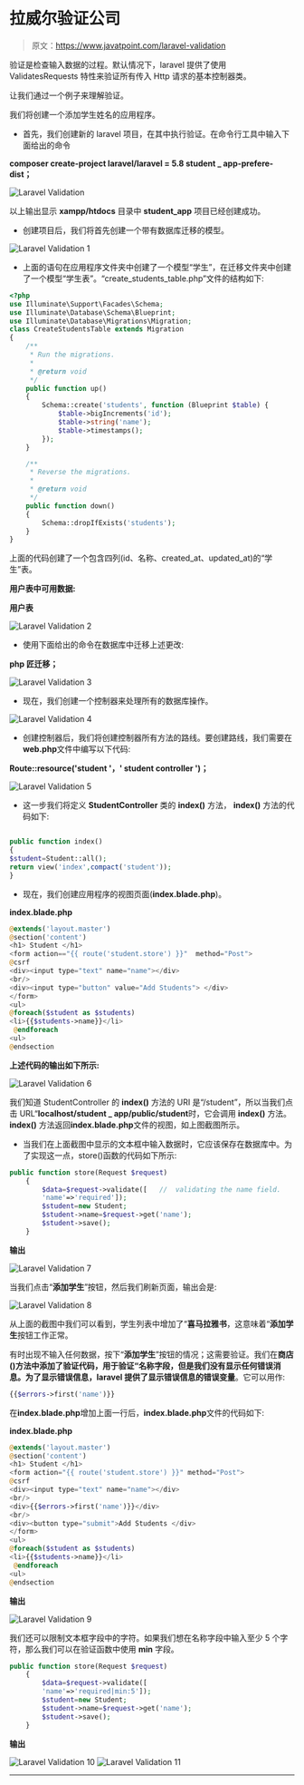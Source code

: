 # 拉威尔验证公司

> 原文：<https://www.javatpoint.com/laravel-validation>

验证是检查输入数据的过程。默认情况下，laravel 提供了使用 ValidatesRequests 特性来验证所有传入 Http 请求的基本控制器类。

让我们通过一个例子来理解验证。

我们将创建一个添加学生姓名的应用程序。

*   首先，我们创建新的 laravel 项目，在其中执行验证。在命令行工具中输入下面给出的命令

**composer create-project laravel/laravel = 5.8 student _ app-prefere-dist；**

![Laravel Validation](img/cf12a79e5241932849607301bd5c89c7.png)

以上输出显示 **xampp/htdocs** 目录中 **student_app** 项目已经创建成功。

*   创建项目后，我们将首先创建一个带有数据库迁移的模型。

![Laravel Validation 1](img/dde6f858a2f4d9cdea892cb015d5f991.png)

*   上面的语句在应用程序文件夹中创建了一个模型“学生”，在迁移文件夹中创建了一个模型“学生表”。“create_students_table.php”文件的结构如下:

```php
<?php
use Illuminate\Support\Facades\Schema;
use Illuminate\Database\Schema\Blueprint;
use Illuminate\Database\Migrations\Migration;
class CreateStudentsTable extends Migration
{
    /**
     * Run the migrations.
     *
     * @return void
     */
    public function up()
    {
        Schema::create('students', function (Blueprint $table) {
            $table->bigIncrements('id');
            $table->string('name');
            $table->timestamps();
        });
    }

    /**
     * Reverse the migrations.
     *
     * @return void
     */
    public function down()
    {
        Schema::dropIfExists('students');
    }
}

```

上面的代码创建了一个包含四列(id、名称、created_at、updated_at)的“学生”表。

**用户表中可用数据:**

**用户表**

![Laravel Validation 2](img/5a770fbe5c4e410f8e899711969f65d2.png)

*   使用下面给出的命令在数据库中迁移上述更改:

**php 匠迁移；**

![Laravel Validation 3](img/0a7706e4238d78bc6e79f6dde323c363.png)

*   现在，我们创建一个控制器来处理所有的数据库操作。

![Laravel Validation 4](img/cdb48c18f9bdce47b47c0eff48e17d2d.png)

*   创建控制器后，我们将创建控制器所有方法的路线。要创建路线，我们需要在**web.php**文件中编写以下代码:

**Route::resource('student '，' student controller ')；**

![Laravel Validation 5](img/1be852a888bf0cdca5072d1edd742569.png)

*   这一步我们将定义 **StudentController** 类的 **index()** 方法， **index()** 方法的代码如下:

```php

public function index()
{
$student=Student::all();
return view('index',compact('student'));
}

```

*   现在，我们创建应用程序的视图页面(**index.blade.php**)。

**index.blade.php**

```php
@extends('layout.master')
@section('content')
<h1> Student </h1>
<form action=="{{ route('student.store') }}"  method="Post">
@csrf
<div><input type="text" name="name"></div>
<br/>
<div><input type="button" value="Add Students"> </div>
</form>
<ul>
@foreach($student as $students)
<li>{{$students->name}}</li>
 @endforeach
<ul>
@endsection

```

**上述代码的输出如下所示:**

![Laravel Validation 6](img/04d5009a980c642eb3279b20d785730a.png)

我们知道 StudentController 的 **index()** 方法的 URI 是“/student”，所以当我们点击 URL“**localhost/student _ app/public/student**时，它会调用 **index()** 方法。 **index()** 方法返回**index.blade.php**文件的视图，如上图截图所示。

*   当我们在上面截图中显示的文本框中输入数据时，它应该保存在数据库中。为了实现这一点，store()函数的代码如下所示:

```php
public function store(Request $request)
    {
        $data=$request->validate([   //  validating the name field.
        'name'=>'required']);
        $student=new Student;
        $student->name=$request->get('name');
        $student->save();
    }

```

**输出**

![Laravel Validation 7](img/72b05c1e6b5d767962b258024d8f3c44.png)

当我们点击“**添加学生**”按钮，然后我们刷新页面，输出会是:

![Laravel Validation 8](img/561557d0762991e92d3eecdbf96f9d5f.png)

从上面的截图中我们可以看到，学生列表中增加了“**喜马拉雅书**，这意味着“**添加学生**按钮工作正常。

有时出现不输入任何数据，按下“**添加学生**”按钮的情况；这需要验证。我们在**商店()**方法中添加了验证代码，用于验证“**名称**字段，但是我们没有显示任何错误消息。为了显示错误信息，laravel 提供了显示错误信息的**错误变量**。它可以用作:

```php
{{$errors->first('name')}}

```

在**index.blade.php**增加上面一行后，**index.blade.php**文件的代码如下:

**index.blade.php**

```php
@extends('layout.master')
@section('content')
<h1> Student </h1>
<form action="{{ route('student.store') }}" method="Post">
@csrf
<div><input type="text" name="name"></div>
<br/>
<div>{{$errors->first('name')}}</div>
<br/>
<div><button type="submit">Add Students </div>
</form>
<ul>
@foreach($student as $students)
<li>{{$students->name}}</li>
 @endforeach
<ul>
@endsection

```

**输出**

![Laravel Validation 9](img/d7be1ec687776f29f0c128ae8319ee69.png)

我们还可以限制文本框字段中的字符。如果我们想在名称字段中输入至少 5 个字符，那么我们可以在验证函数中使用 **min** 字段。

```php
public function store(Request $request)
    {
        $data=$request->validate([
        'name'=>'required|min:5']);
        $student=new Student;
        $student->name=$request->get('name');
        $student->save();
    }

```

**输出**

![Laravel Validation 10](img/b0fee601860daa5bdd369717ce40fd5e.png)
![Laravel Validation 11](img/5afc7b521fc38e402b3d6321fe16903f.png)

* * *